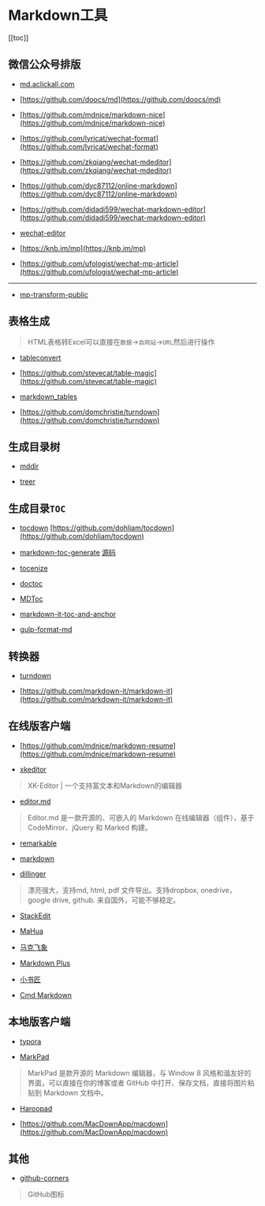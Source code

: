 # Markdown工具


[[toc]]




## 微信公众号排版

* [md.aclickall.com](https://md.aclickall.com)

* [https://github.com/doocs/md](https://github.com/doocs/md)

* [https://github.com/mdnice/markdown-nice](https://github.com/mdnice/markdown-nice)

* [https://github.com/lyricat/wechat-format](https://github.com/lyricat/wechat-format)

* [https://github.com/zkqiang/wechat-mdeditor](https://github.com/zkqiang/wechat-mdeditor)

* [https://github.com/dyc87112/online-markdown](https://github.com/dyc87112/online-markdown)

* [https://github.com/didadi599/wechat-markdown-editor](https://github.com/didadi599/wechat-markdown-editor)

* [wechat-editor](https://so-easy.cc/wechat-editor)

* [https://knb.im/mp](https://knb.im/mp)

* [https://github.com/ufologist/wechat-mp-article](https://github.com/ufologist/wechat-mp-article)

---

* [mp-transform-public](https://github.com/ZhuPeng/mp-transform-public)



## 表格生成

> HTML表格转Excel可以直接在`数据`->`自网站`->`URL`然后进行操作

* [tableconvert](https://tableconvert.com)

* [https://github.com/stevecat/table-magic](https://github.com/stevecat/table-magic)

* [markdown_tables](http://www.tablesgenerator.com/markdown_tables)

* [https://github.com/domchristie/turndown](https://github.com/domchristie/turndown)



## 生成目录树

* [mddir](https://github.com/JohnByrneRepo/mddir)

* [treer](https://github.com/derycktse/treer)


## 生成目录`TOC`


* [tocdown](https://dohliam.github.io/tocdown) [https://github.com/dohliam/tocdown](https://github.com/dohliam/tocdown)

* [markdown-toc-generate](https://magnetikonline.github.io/markdown-toc-generate)
[源码](https://github.com/magnetikonline/markdown-toc-generate)

* [tocenize](https://github.com/nochso/tocenize)

* [doctoc](https://github.com/thlorenz/doctoc)

* [MDToc](https://github.com/dkyaorui/MDToc)

* [markdown-it-toc-and-anchor](https://github.com/medfreeman/markdown-it-toc-and-anchor)

* [gulp-format-md](https://github.com/jonschlinkert/gulp-format-md)


## 转换器

* [turndown](https://github.com/domchristie/turndown)

* [https://github.com/markdown-it/markdown-it](https://github.com/markdown-it/markdown-it)


## 在线版客户端

* [https://github.com/mdnice/markdown-resume](https://github.com/mdnice/markdown-resume)

* [xkeditor](https://github.com/syfxlin/xkeditor)

> XK-Editor | 一个支持富文本和Markdown的编辑器

* [editor.md](https://github.com/pandao/editor.md)

> Editor.md 是一款开源的、可嵌入的 Markdown 在线编辑器（组件），基于 CodeMirror、jQuery 和 Marked 构建。

* [remarkable](https://github.com/jonschlinkert/remarkable)

* [markdown](https://tool.lu/markdown)

* [dillinger](http://dillinger.io)

> 漂亮强大，支持md, html, pdf 文件导出。支持dropbox, onedrive，google drive, github. 来自国外，可能不够稳定。

* [StackEdit](https://stackedit.io)

* [MaHua](http://mahua.jser.me)

* [马克飞象](https://maxiang.io)

* [Markdown Plus](http://mdp.tylingsoft.com)

* [小书匠](http://markdown.xiaoshujiang.com)

* [Cmd Markdown](https://www.zybuluo.com/mdeditor)


## 本地版客户端

* [typora](https://www.typora.io)

* [MarkPad](https://github.com/Code52/DownmarkerWPF)

> MarkPad 是款开源的 Markdown 编辑器，与 Window 8 风格和谐友好的界面，可以直接在你的博客或者 GitHub 中打开、保存文档，直接将图片粘贴到 Markdown 文档中。

* [Haroopad](http://pad.haroopress.com/user.html)

* [https://github.com/MacDownApp/macdown](https://github.com/MacDownApp/macdown)


## 其他

* [github-corners](https://github.com/tholman/github-corners)

> GitHub图标



